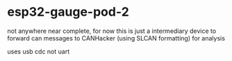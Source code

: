 # esp32-gauge-pod-2

not anywhere near complete, for now this is just a intermediary device to forward can messages to CANHacker (using SLCAN formatting) for analysis

uses usb cdc not uart
